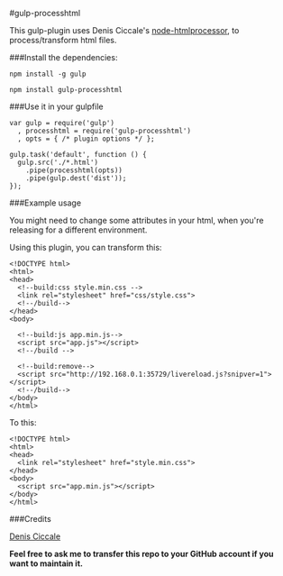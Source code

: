 #gulp-processhtml

This gulp-plugin uses Denis Ciccale's [node-htmlprocessor](https://github.com/dciccale/node-htmlprocessor),
to process/transform html files.

###Install the dependencies:

`npm install -g gulp`

`npm install gulp-processhtml`

###Use it in your gulpfile

```
var gulp = require('gulp')
  , processhtml = require('gulp-processhtml')
  , opts = { /* plugin options */ };

gulp.task('default', function () {
  gulp.src('./*.html')
    .pipe(processhtml(opts))
    .pipe(gulp.dest('dist'));
});
```

###Example usage

You might need to change some attributes in your html, when you're releasing
for a different environment.

Using this plugin, you can transform this:

```
<!DOCTYPE html>
<html>
<head>
  <!--build:css style.min.css -->
  <link rel="stylesheet" href="css/style.css">
  <!--/build-->
</head>
<body>

  <!--build:js app.min.js-->
  <script src="app.js"></script>
  <!--/build -->

  <!--build:remove-->
  <script src="http://192.168.0.1:35729/livereload.js?snipver=1"></script>
  <!--/build-->
</body>
</html>
```

To this:

```
<!DOCTYPE html>
<html>
<head>
  <link rel="stylesheet" href="style.min.css">
</head>
<body>
  <script src="app.min.js"></script>
</body>
</html>
```

###Credits

[Denis Ciccale](https://twitter.com/tdecs)


**Feel free to ask me to transfer this repo to your GitHub account if you want to maintain it.**


